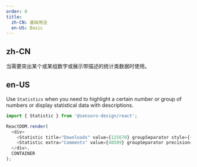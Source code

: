 ```yaml
---
order: 0
title:
  zh-CN: 基础用法
  en-US: Basic
---
```


## zh-CN

当需要突出某个或某组数字或展示带描述的统计类数据时使用。

## en-US

Use `Statistics` when you need to highlight a certain number or group of numbers or display statistical data with descriptions.

```js
import { Statistic } from '@sensoro-design/react';

ReactDOM.render(
  <div>
    <Statistic title="Downloads" value={125670} groupSeparator style={{ marginRight: 60 }} />
    <Statistic extra="Comments" value={40509} groupSeparator precision={2} />
  </div>,
  CONTAINER
);
```
